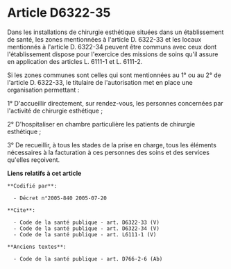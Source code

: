 # Article D6322-35

Dans les installations de chirurgie esthétique situées dans un établissement de santé, les zones mentionnées à l'article D.
6322-33 et les locaux mentionnés à l'article D. 6322-34 peuvent être communs avec ceux dont l'établissement dispose pour
l'exercice des missions de soins qu'il assure en application des articles L. 6111-1 et L. 6111-2. 

Si les zones communes sont celles qui sont mentionnées au 1° ou au 2° de l'article D. 6322-33, le titulaire de l'autorisation
met en place une organisation permettant : 

1° D'accueillir directement, sur rendez-vous, les personnes concernées par l'activité de chirurgie esthétique ; 

2° D'hospitaliser en chambre particulière les patients de chirurgie esthétique ; 

3° De recueillir, à tous les stades de la prise en charge, tous les éléments nécessaires à la facturation à ces personnes des
soins et des services qu'elles reçoivent.

**Liens relatifs à cet article**

	**Codifié par**:

	  - Décret n°2005-840 2005-07-20

	**Cite**:

	  - Code de la santé publique - art. D6322-33 (V)
	  - Code de la santé publique - art. D6322-34 (V)
	  - Code de la santé publique - art. L6111-1 (V)

	**Anciens textes**:

	  - Code de la santé publique - art. D766-2-6 (Ab)
